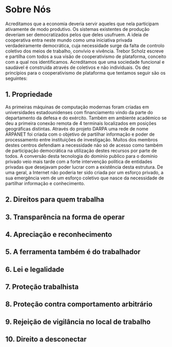 <!-- #EXTENDS: main { title: "Sobre Nós" } -->

# Sobre Nós

Acreditamos que a economia deveria servir aqueles que nela participam 
ativamente de modo produtivo. Os sistemas existentes de produção 
deveriam ser democratizados pelos que deles usufruem. A ideia de 
cooperativa entra neste mundo como uma iniciativa privada 
verdadeiramente democrática, cuja necessidade surge da falta de 
controlo coletivo dos meios de trabalho, convívio e vivência. Trebor 
Scholz escreve e partilha com todos a sua visão de cooperativismo de 
plataforma, conceito com a qual nos identificamos. Acreditamos que uma 
sociedade funcional e saudável é construida através de coletivos e não 
individuais. Os dez princípios para o cooperativismo de plataforma que 
tentamos seguir são os seguintes:

## 1. Propriedade
As primeiras máquinas de computação modernas foram criadas em 
universidades estadounidenses com financiamento vindo da parte do 
departamento da defesa e do exército. Também em ambiente académico se 
deu a primeira conexão remota de 4 terminais localizados em posições 
geográficas distintas. Através do projeto DARPA uma rede de nome ARPANET
foi criada com o objetivo de partilhar informação e poder de 
processamento entre instituições de investigação. Muitos dos membros 
destes centros defendiam a necessidade não só de acesso como também de 
participação democrática na utilização destes recursos por parte de 
todos. A conversão desta tecnologia do domínio publico para o domínio 
privado veio mais tarde com a forte intervenção política de entidades 
privadas que desejavam poder lucrar com a existência desta estrutura. 
De uma geral, a Internet não poderia ter sido criada por um esforço 
privado, a sua emergência vem de um esforço coletivo que nasce da 
necessidade de partilhar informação e conhecimento.

## 2. Direitos para quem trabalha
## 3. Transparência na forma de operar
## 4. Apreciação e reconhecimento
## 5. A ferramenta também é do trabalhador
## 6. Lei e legalidade
## 7. Proteção trabalhista
## 8. Proteção contra comportamento arbitrário
## 9. Rejeição de vigilância no local de trabalho
## 10. Direito a desconectar

